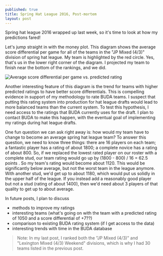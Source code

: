 ```yaml
---
published: true
title: Spring Hat League 2016, Post-mortem
layout: post
---
```

Spring hat league 2016 wrapped up last week, so it's time to look at how my
predictions fared!

Let's jump straight in with the money plot.  This diagram shows the average
score differential per game for all of the teams in the "JP Mixed (4/3)"
division of spring hat league.  My team is highlighted by the red circle.  Yes,
that's us in the lower right corner of the diagram.  I projected my team to
finish near the bottom of the rankings, and we did.

![Average score differential per game vs. predicted
rating](https://github.com/sbussmann/buda-rank/blob/master/Code/SpringHat2016_validation.png?raw=true)

Another interesting feature of this diagram is the trend for teams with 
higher predicted ratings to have better score differentials.  This is 
compelling evidence in support of my methodology to rate BUDA teams.  I 
suspect that putting this rating system into production for hat 
league drafts would lead to more balanced teams than the current system.  To 
test this hypothesis, I need access to the ratings that BUDA currently uses 
for the draft.  I plan to contact BUDA to make this happen, with the eventual
 goal of implementing my ratings during hat league drafts.
 
One fun question we can ask right away is: how would my team have to change 
to become an average spring hat league team?  To answer this question, we 
need to know three things: there are 16 players on each team; a fantastic 
player has a rating of about 1800; a complete novice has a rating of about 
800.  So, if we replaced the lowest rated player on our roster with a 
complete stud, our team rating would go up by (1800 - 800) / 16 = 62.5 points
.  So my team's rating would become about 1120.  This would be significantly 
below average, but not the worst team in the league anymore.  With another 
stud, we'd get up to about 1180, which would put us solidly in the upper half
 of the league.  If you instead add a reasonably good player but not a stud 
 (rating of about 1400), then we'd need about 3 players of that quality to 
 get up to about average.
 
In future posts, I plan to discuss
 - methods to improve my ratings
 - interesting teams (what's going on with the team with a predicted rating 
  of 1050 and a score differential of +7??)
 - comparison to existing BUDA rating system (if I get access to the data)
 - interesting trends with time in the BUDA database

> Note: In my last post, I ranked both the "JP Mixed (4/3)" and "Lexington Mixed
(4/3) Weekend" divisions, which is why I had 30 teams listed in the previous
post.
